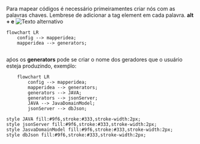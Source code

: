 
Para mapear códigos é necessário primeiramentes criar nós com as palavras chaves. Lembrese de adicionar a tag element em cada palavra.
**alt + e** ![Texto alternativo](https://github.com/HamiltonVentura/MapperIdea-Java/blob/main/icones/element.png)


```mermaid
flowchart LR
    config --> mapperidea;
    mapperidea --> generators;
   
```
aṕos os **generators** pode se criar o nome dos geradores que o usuário esteja produzindo, exemṕlo:

```mermaid
    flowchart LR
        config --> mapperidea;
        mapperidea --> generators;
        generators --> JAVA;
        generators --> jsonServer;
        JAVA --> JavaDomainModel;
        jsonServer --> dbJson;

style JAVA fill:#9f6,stroke:#333,stroke-width:2px;
style jsonServer fill:#9f6,stroke:#333,stroke-width:2px;
style JasvaDomainModel fill:#9f6,stroke:#333,stroke-width:2px;
style dbJson fill:#9f6,stroke:#333,stroke-width:2px;
```


